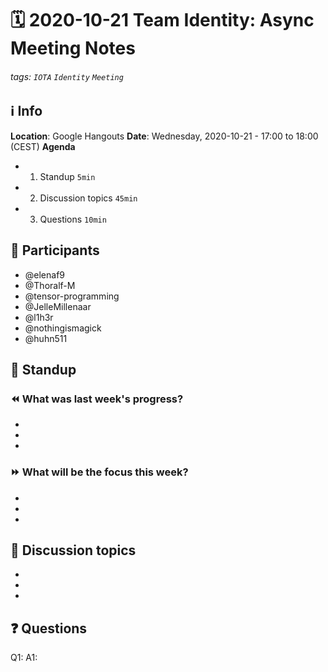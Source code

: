 # 🗓️ 2020-10-21 Team Identity: Async Meeting Notes
###### tags: `IOTA` `Identity` `Meeting`

## ℹ️ Info
**Location**: Google Hangouts
**Date**: Wednesday, 2020-10-21 - 17:00 to 18:00 (CEST) 
**Agenda**
- 1. Standup `5min`
- 2. Discussion topics `45min`
- 3. Questions `10min`

## 👥 Participants
- @elenaf9
- @Thoralf-M
- @tensor-programming
- @JelleMillenaar
- @l1h3r
- @nothingismagick
- @huhn511

## 🙋‍ Standup

### ⏪ What was last week's progress?
- 
- 
- 

### ⏩ What will be the focus this week?
- 
- 
- 

## 💬 Discussion topics
- 
- 
- 

## ❓ Questions

Q1:
A1: 